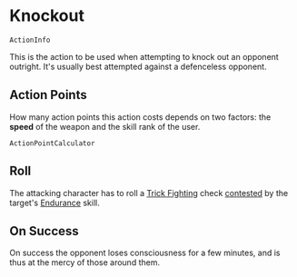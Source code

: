 # Knockout

`ActionInfo`

This is the action to be used when attempting to knock out an opponent outright. It's usually best attempted against a defenceless opponent.

## Action Points

How many action points this action costs depends on two factors: the **speed** of the weapon and the skill rank of the user.

`ActionPointCalculator`

## Roll

The attacking character has to roll a [Trick Fighting](skill:trick_fighting) check [contested](rule:skill_check) by the target's [Endurance](skill:endurance) skill.

## On Success

On success the opponent loses consciousness for a few minutes, and is thus at the mercy of those around them.
